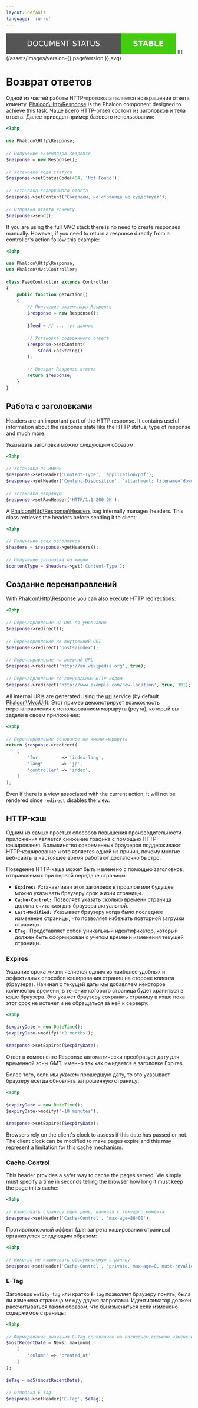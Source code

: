 ```yaml
---
layout: default
language: 'ru-ru'
---
```

![](/assets/images/document-status-stable-success.svg) ![](/assets/images/version-{{ pageVersion }}.svg)
<a name='overview'></a>

# Возврат ответов

Одной из частей работы HTTP-протокола является возвращение ответа клиенту. [Phalcon\Http\Response](api/Phalcon_Http) is the Phalcon component designed to achieve this task. Чаще всего HTTP-ответ состоит из заголовков и тела ответа. Далее приведен пример базового использования:

```php
<?php

use Phalcon\Http\Response;

// Получение экземпляра Response
$response = new Response();

// Установка кода статуса
$response->setStatusCode(404, 'Not Found');

// Установка содержимого ответа
$response->setContent("Сожалеем, но страница не существует");

// Отправка ответа клиенту
$response->send();
```

If you are using the full MVC stack there is no need to create responses manually. However, if you need to return a response directly from a controller's action follow this example:

```php
<?php

use Phalcon\Http\Response;
use Phalcon\Mvc\Controller;

class FeedController extends Controller
{
    public function getAction()
    {
        // Получение экземпляра Response
        $response = new Response();

        $feed = // ... тут данные

        // Установка содержимого ответа
        $response->setContent(
            $feed->asString()
        );

        // Возврат Response ответа
        return $response;
    }
}
```

<a name='working-with-headers'></a>

## Работа с заголовками

Headers are an important part of the HTTP response. It contains useful information about the response state like the HTTP status, type of response and much more.

Указывать заголовки можно следующим образом:

```php
<?php

// Установка по имени
$response->setHeader('Content-Type', 'application/pdf');
$response->setHeader('Content-Disposition', "attachment; filename='downloaded.pdf'");

// Установка напрямую
$response->setRawHeader('HTTP/1.1 200 OK');
```

A [Phalcon\Http\Response\Headers](api/Phalcon_Http) bag internally manages headers. This class retrieves the headers before sending it to client:

```php
<?php

// Получение всех заголовков
$headers = $response->getHeaders();

// Получение заголовка по имени
$contentType = $headers->get('Content-Type');
```

<a name='redirections'></a>

## Создание перенаправлений

With [Phalcon\Http\Response](api/Phalcon_Http) you can also execute HTTP redirections:

```php
<?php

// Перенаправление на URL по умолчанию
$response->redirect();

// Перенаправление на внутренний URI
$response->redirect('posts/index');

// Перенаправление на внешний URL
$response->redirect('http://en.wikipedia.org', true);

// Перенаправление со специальным HTTP-кодом 
$response->redirect('http://www.example.com/new-location', true, 301);
```

All internal URIs are generated using the [url](/3.4/en/url) service (by default [Phalcon\Mvc\Url](api/Phalcon_Mvc_Url)). Этот пример демонстрирует возможность перенаправления с использованием маршрута (роута), который вы задали в своем приложении:

```php
<?php

// Перенаправление основаное на имени маршрута
return $response->redirect(
    [
        'for'        => 'index-lang',
        'lang'       => 'jp',
        'controller' => 'index',
    ]
);
```

Even if there is a view associated with the current action, it will not be rendered since `redirect` disables the view.

<a name='http-cache'></a>

## HTTP-кэш

Одним из самых простых способов повышения производительности приложения является снижение трафика с помощью HTTP-кэширования. Большинство современных браузеров поддерживают HTTP-кэширование и это является одной из причин, почему многие веб-сайты в настоящее время работают достаточно быстро.

Поведение HTTP-кэша может быть изменено с помощью заголовков, отправляемых при первой передаче страницы:

* **`Expires:`** Устанавливая этот заголовок в прошлое или будущее можно указывать браузеру срок жизни страницы.
* **`Cache-Control:`** Позволяет указать сколько времени страница должна считаться для браузера актуальной.
* **`Last-Modified:`** Указывает браузеру когда было последнее изменение страницы, что позволяет избежать повторной загрузки страницы.
* **`ETag:`** Представляет собой уникальный идентификатор, который должен быть сформирован с учетом времени изменения текущей страницы.

<a name='http-cache-expiration-time'></a>

### Expires

Указание срока жизни является одним из наиболее удобных и эффективных способов кэширования страниц на стороне клиента (браузера). Начиная с текущей даты мы добавляем некоторое количество времени, в течение которого страница будет храниться в кэше браузера. Это укажет браузеру сохранять страницу в кэше пока этот срок не истечет и не обращаться за ней к серверу:

```php
<?php

$expiryDate = new DateTime();
$expiryDate->modify('+2 months');

$response->setExpires($expiryDate);
```

Ответ в компоненте Response автоматически преобразует дату для временной зоны GMT, именно так как ожидается в заголовке Expires.

Более того, если мы укажем прошедшую дату, то это указывает браузеру всегда обновлять запрошенную страницу:

```php
<?php

$expiryDate = new DateTime();
$expiryDate->modify('-10 minutes');

$response->setExpires($expiryDate);
```

Browsers rely on the client's clock to assess if this date has passed or not. The client clock can be modified to make pages expire and this may represent a limitation for this cache mechanism.

<a name='http-cache-control'></a>

### Cache-Control

This header provides a safer way to cache the pages served. We simply must specify a time in seconds telling the browser how long it must keep the page in its cache:

```php
<?php

// Кэшировать страницу один день, начиная с текущего момента
$response->setHeader('Cache-Control', 'max-age=86400');
```

Противоположный эффект (для запрета кэширования страницы) организуется следующим образом:

```php
<?php

// Никогда не кэшировать обслуживаемую страницу
$response->setHeader('Cache-Control', 'private, max-age=0, must-revalidate');
```

<a name='http-cache-etag'></a>

### E-Tag

Заголовок `entity-tag` или кратко `E-tag` позволяет браузеру понять, была ли изменена страница между двумя запросами. Идентификатор должен рассчитываться таким образом, что бы измениться если изменено содержимое страницы:

```php
<?php

// Формирование значения E-Tag основанное на последнем времени изменения новости
$mostRecentDate = News::maximum(
    [
        'column' => 'created_at'
    ]
);

$eTag = md5($mostRecentDate);

// Отправка E-Tag
$response->setHeader('E-Tag', $eTag);
```
